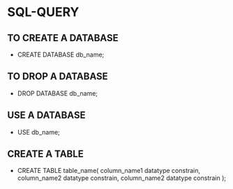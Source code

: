 # SQL-QUERY

## TO CREATE A DATABASE

- CREATE DATABASE db_name;

## TO DROP A DATABASE

- DROP DATABASE db_name;

## USE A DATABASE
- USE db_name;

## CREATE A TABLE

- CREATE TABLE table_name(
    column_name1 datatype constrain,
    column_name2 datatype constrain,
    column_name2 datatype constrain );
  
    
